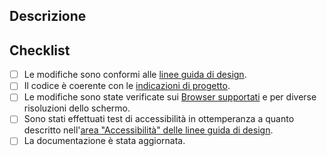 <!--- IMPORTANTE: Rivedi [come contribuire](../CONTRIBUTING.md) nel caso tu non l'abbia già fatto. -->
<!--- Inserisci una sintesi delle modifiche nel titolo qui sopra -->

## Descrizione

<!--- Descrivi le modifiche in dettaglio -->
<!--- Se necessario, aggiungi "Fixes #XX" per chiudere automaticamente la issue indicata in caso di approvazione. -->

## Checklist

<!--- Controlla i punti seguenti, e inserisci una `x` nei campi d'interesse. -->

- [ ] Le modifiche sono conformi alle [linee guida di design](https://docs.italia.it/italia/designers-italia/design-linee-guida-docs/).
- [ ] Il codice è coerente con le [indicazioni di progetto](https://italia.github.io/bootstrap-italia/docs/come-iniziare/).
- [ ] Le modifiche sono state verificate sui [Browser supportati](https://getbootstrap.com/docs/5.1/getting-started/browsers-devices/) e per diverse risoluzioni dello schermo.
- [ ] Sono stati effettuati test di accessibilità in ottemperanza a quanto descritto nell'[area "Accessibilità" delle linee guida di design](https://docs.italia.it/italia/designers-italia/design-linee-guida-docs/it/stabile/doc/service-design/accessibilita.html).
- [ ] La documentazione è stata aggiornata.

<!-- Se qualcosa non è chiaro, contattaci sullo Slack di Developers Italia (https://developersitalia.slack.com/messages/C7VPAUVB3)! -->
